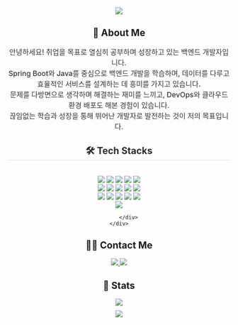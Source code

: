 <div align="center">
    <img src="https://capsule-render.vercel.app/api?type=transparent&color=auto&height=150&text=열정%20가득한%20개발,%20지금%20시작합니다%20🚀&animation=&fontColor=000000&fontSize=50" />
</div>


<div align="center"> 
    <h2>👋 About Me</h2>
    <p style="font-weight: 500; font-size: 16px; color: #333;">
        안녕하세요! 취업을 목표로 열심히 공부하며 성장하고 있는 백엔드 개발자입니다.<br>
        Spring Boot와 Java를 중심으로 백엔드 개발을 학습하며, 데이터를 다루고 효율적인 서비스를 설계하는 데 흥미를 가지고 있습니다.<br>
        문제를 다방면으로 생각하며 해결하는 재미를 느끼고, DevOps와 클라우드 환경 배포도 해본 경험이 있습니다.<br>
        끊임없는 학습과 성장을 통해 뛰어난 개발자로 발전하는 것이 저의 목표입니다.
    </p>
</div>

<div align= "center">
    <h2 style="border-bottom: 1px solid #d8dee4; color: #282d33;"> 🛠️ Tech Stacks </h2> <br> 
    <div style="margin: 0 auto; text-align: center;" align= "center">
    <img src="https://img.shields.io/badge/Spring Boot-6DB33F?style=flat-square&logo=Spring Boot&logoColor=white">
          <img src="https://img.shields.io/badge/Java-007396?style=flat-square&logo=Java&logoColor=white">
          <img src="https://img.shields.io/badge/Apache Tomcat-F8DC75?style=flat-square&logo=Apache Tomcat&logoColor=white">
          <img src="https://img.shields.io/badge/Netty-000000?style=flat-square&logo=Netty&logoColor=white">
          <img src="https://img.shields.io/badge/MySQL-4479A1?style=flat-square&logo=MySQL&logoColor=white">
          <br/><img src="https://img.shields.io/badge/MongoDB-47A248?style=flat-square&logo=MongoDB&logoColor=white">
          <img src="https://img.shields.io/badge/Docker-2496ED?style=flat-square&logo=Docker&logoColor=white">
          <img src="https://img.shields.io/badge/Linux-FCC624?style=flat-square&logo=Linux&logoColor=white">
          <img src="https://img.shields.io/badge/Jenkins-D24939?style=flat-square&logo=Jenkins&logoColor=white">
          <img src="https://img.shields.io/badge/Matlab-0076a8?style=flat-square&logo=Matlab&logoColor=white">
          <br/><img src="https://img.shields.io/badge/Javascript-F7DF1E?style=flat-square&logo=Javascript&logoColor=white">
          <img src="https://img.shields.io/badge/Next.js-000000?style=flat-square&logo=Next.js&logoColor=white">
          <img src="https://img.shields.io/badge/React-61DAFB?style=flat-square&logo=React&logoColor=white">
          <img src="https://img.shields.io/badge/Git-F05032?style=flat-square&logo=Git&logoColor=white">
          <img src="https://img.shields.io/badge/Vercel-000000?style=flat-square&logo=Vercel&logoColor=white">
          <br/><img src="https://img.shields.io/badge/Github-181717?style=flat-square&logo=Github&logoColor=white">
            
          </div>
    </div>
    

<div align="center">
    <h2>🧑‍💻 Contact Me</h2>
    <div>
        <a href="mailto:kidon0902@naver.com">
            <img src="https://img.shields.io/badge/Gmail-EA4335?style=flat-square&logo=Gmail&logoColor=white">
        </a>
        <a href="https://www.notion.so/Backend-Developer-Resume-14009d2e1cdd808f86b8d08a1eed3852">
            <img src="https://img.shields.io/badge/Notion-000000?style=flat-square&logo=Notion&logoColor=white">
        </a>
    </div>
</div>

<div align="center">
    <h2>🏅 Stats</h2>
    <div>
        <img src="https://github-readme-stats.vercel.app/api/top-langs/?username=alrk14567&layout=compact&bg_color=ffffff&title_color=000000&text_color=000000" style="margin-bottom: 10px;" /><br/>
        <img src="https://github-readme-streak-stats.herokuapp.com/?user=alrk14567&theme=default" />
    </div>
</div>       
